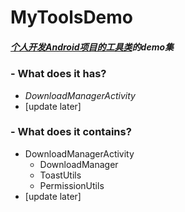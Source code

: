 # MyToolsDemo

##### [个人开发Android项目的工具类](https://github.com/Hosigus/MyAndroidTools)的demo集





### - What does it has?

- *DownloadManagerActivity*
- [update later]



### - What does it contains?

- DownloadManagerActivity
  - DownloadManager
  - ToastUtils
  - PermissionUtils
- [update later]